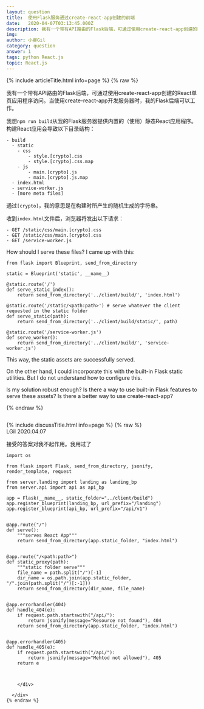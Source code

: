 ```yaml
---
layout: question
title:  使用Flask服务通过create-react-app创建的前端
date:   2020-04-07T03:13:45.000Z
description: 我有一个带有API路由的Flask后端，可通过使用create-react-app创建的React单页应用程序访问。当使用create-react-app...
img: 
author: 小胖Gil
category: question
answer: 1
tags: python React.js
topic: React.js
---
```

<div class="article-root">
  <div class="article">
    {% include articleTitle.html info=page %}
    {% raw %}
    <div class="article-content"><p><font style="vertical-align: inherit;"><font style="vertical-align: inherit;">我有一个带有API路由的Flask后端，可通过使用create-react-app创建的React单页应用程序访问。</font><font style="vertical-align: inherit;">当使用create-react-app开发服务器时，我的Flask后端可以工作。</font></font></p>

<p><font style="vertical-align: inherit;"><font style="vertical-align: inherit;">我想</font></font><code>npm run build</code><font style="vertical-align: inherit;"><font style="vertical-align: inherit;">从我的Flask服务器</font><font style="vertical-align: inherit;">提供内置的（使用</font><font style="vertical-align: inherit;">）静态React应用程序。</font><font style="vertical-align: inherit;">构建React应用会导致以下目录结构：</font></font></p>

<pre><code>- build<font></font>
  - static<font></font>
    - css<font></font>
        - style.[crypto].css<font></font>
        - style.[crypto].css.map<font></font>
    - js<font></font>
        - main.[crypto].js<font></font>
        - main.[crypto].js.map<font></font>
  - index.html<font></font>
  - service-worker.js<font></font>
  - [more meta files]<font></font>
</code></pre>

<p><font style="vertical-align: inherit;"><font style="vertical-align: inherit;">通过</font></font><code>[crypto]</code><font style="vertical-align: inherit;"><font style="vertical-align: inherit;">，我的意思是在构建时所产生的随机生成的字符串。</font></font></p>

<p><font style="vertical-align: inherit;"><font style="vertical-align: inherit;">收到</font></font><code>index.html</code><font style="vertical-align: inherit;"><font style="vertical-align: inherit;">文件后，浏览器将发出以下请求：</font></font></p>

<pre><code>- GET /static/css/main.[crypto].css<font></font>
- GET /static/css/main.[crypto].css<font></font>
- GET /service-worker.js<font></font>
</code></pre>

<p>How should I serve these files? I came up with this:</p>

<pre><code>from flask import Blueprint, send_from_directory<font></font>
<font></font>
static = Blueprint('static', __name__)<font></font>
<font></font>
@static.route('/')<font></font>
def serve_static_index():<font></font>
    return send_from_directory('../client/build/', 'index.html')<font></font>
<font></font>
@static.route('/static/&lt;path:path&gt;') # serve whatever the client requested in the static folder<font></font>
def serve_static(path):<font></font>
    return send_from_directory('../client/build/static/', path)<font></font>
<font></font>
@static.route('/service-worker.js')<font></font>
def serve_worker():<font></font>
    return send_from_directory('../client/build/', 'service-worker.js')<font></font>
</code></pre>

<p>This way, the static assets are successfully served.</p>

<p>On the other hand, I could incorporate this with the built-in Flask static utilities. But I do not understand how to configure this. </p>

<p>Is my solution robust enough? Is there a way to use built-in Flask features to serve these assets? Is there a better way to use create-react-app?</p></div>
    {% endraw %}
  </div>
  <p style="height: 0;width:0;overflow: hidden;"> 第4046篇《使用Flask服务通过create-react-app创建的前端》来自Winter(https://github.com/aiyld/aiyld.github.io)的站点</p>
  <div class="discuss-wrapper">
    {% include discussTitle.html info=page %}
    {% raw %}
    <div class="discuss-item">
        <div class="discuss-parent">
          <div class="discuss-meta">
            <span class="discuss-user">LGil</span>
            <span class="discuss-time">2020.04.07</span>
          </div>
          <div class="discuss-comment"><p><font style="vertical-align: inherit;"><font style="vertical-align: inherit;">接受的答案对我不起作用。</font><font style="vertical-align: inherit;">我用过了</font></font></p>

<pre class="lang-py prettyprint-override"><code>import os<font></font>
<font></font>
from flask import Flask, send_from_directory, jsonify, render_template, request<font></font>
<font></font>
from server.landing import landing as landing_bp<font></font>
from server.api import api as api_bp<font></font>
<font></font>
app = Flask(__name__, static_folder="../client/build")<font></font>
app.register_blueprint(landing_bp, url_prefix="/landing")<font></font>
app.register_blueprint(api_bp, url_prefix="/api/v1")<font></font>
<font></font>
<font></font>
@app.route("/")<font></font>
def serve():<font></font>
    """serves React App"""<font></font>
    return send_from_directory(app.static_folder, "index.html")<font></font>
<font></font>
<font></font>
@app.route("/&lt;path:path&gt;")<font></font>
def static_proxy(path):<font></font>
    """static folder serve"""<font></font>
    file_name = path.split("/")[-1]<font></font>
    dir_name = os.path.join(app.static_folder, "/".join(path.split("/")[:-1]))<font></font>
    return send_from_directory(dir_name, file_name)<font></font>
<font></font>
<font></font>
@app.errorhandler(404)<font></font>
def handle_404(e):<font></font>
    if request.path.startswith("/api/"):<font></font>
        return jsonify(message="Resource not found"), 404<font></font>
    return send_from_directory(app.static_folder, "index.html")<font></font>
<font></font>
<font></font>
@app.errorhandler(405)<font></font>
def handle_405(e):<font></font>
    if request.path.startswith("/api/"):<font></font>
        return jsonify(message="Mehtod not allowed"), 405<font></font>
    return e<font></font>
<font></font>
<font></font>
</code></pre></div>
        </div>
        
      </div>
    {% endraw %}
  </div>
<div>

